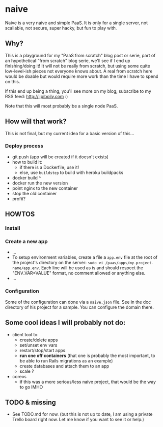 # naive

Naive is a very naive and simple PaaS. It is only for a single server, not scallable, not secure, super hacky, but fun to play with.

## Why?

This is a playground for my "PaaS from scratch" blog post or serie, part of an hypothetical "from scratch" blog serie, we'll see if I end up finishing/doing it! It will not be really from scratch, but using some quite low-level-ish pieces not everyone knows about. A real from scratch here would be doable but would require more work than the time I have to spend on this.

If this end up being a thing, you'll see more on my blog, subscribe to my RSS feed: http://jipiboily.com :)

Note that this will most probably be a single node PaaS.

## How will that work?

This is not final, but my current idea for a basic version of this...

### Deploy process

- git push (app will be created if it doesn't exists)
- how to build it:
  - if there is a Dockerfile, use it!
  - else, use `buildstep` to build with heroku buildpacks
- docker build ^
- docker run the new version
- point nginx to the new container
- stop the old container
- profit?

## HOWTOS

### Install

### Create a new app

- ...
- To setup environment variables, create a file a `app.env` file at the root of the project's directory on the server: `sudo vi /paas/apps/my-project-name/app.env`. Each line will be used as is and should respect the "ENV_VAR=VALUE" format, no comment allowed or anything else.
- ...

### Configuration

Some of the configuration can done via a `naive.json` file. See in the doc directory of his project for a sample. You can configure the domain there.

## Some cool ideas I will probably not do:

- client tool to
  - create/delete apps
  - set/unset env vars
  - restart/stop/start apps
  - **run one off containers** (that one is probably the most important, to be able to run Rails migrations as an example)
  - create databases and attach them to an app
  - scale ?
- coreos
  - if this was a more serious/less naive project, that would be the way to go IMHO

## TODO & missing

- See TODO.md for now. (but this is not up to date, I am using a private Trello board right now. Let me know if you want to see it or help.)
